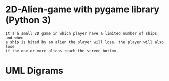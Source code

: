 # 2D-Alien-game with pygame library (Python 3)
    It's a small 2D game in which player have a limited number of ships and when
    a ship is hited by an alien the player will lose, the player will also lose
    if the one or more aliens reach the screen bottom.

# UML Digrams
